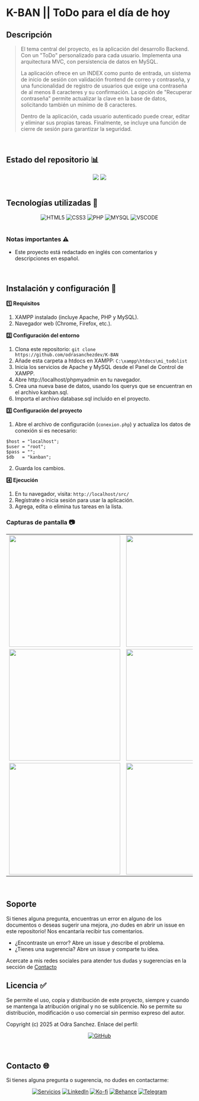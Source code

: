# K-BAN || ToDo para el día de hoy

## Descripción
> El tema central del proyecto, es la aplicación del desarrollo Backend. Con un "ToDo" personalizado para cada usuario. Implementa una arquitectura MVC, con persistencia de datos en MySQL.
> 
> La aplicación ofrece en un INDEX como punto de entrada, un sistema de inicio de sesión con validación frontend de correo y contraseña, y una funcionalidad de registro de usuarios que exige una contraseña de al menos 8 caracteres y su confirmación. La opción de "Recuperar contraseña" permite actualizar la clave en la base de datos, solicitando también un mínimo de 8 caracteres.
>
> Dentro de la aplicación, cada usuario autenticado puede crear, editar y eliminar sus propias tareas. Finalmente, se incluye una función de cierre de sesión para garantizar la seguridad.
<br>

## Estado del repositorio 📊️
<div align="center" style="display: inline_block">
<img src="https://img.shields.io/badge/Coverage-100%25-7389A6?style=for-the-badge" />
<img src="https://img.shields.io/badge/Version-1.0-7389A6?style=for-the-badge" />
</div>
<br>

## Tecnologías utilizadas 🔨
<div align="center" style="display: inline_block">
<img alt="HTML5" src="https://img.shields.io/badge/HTML-E34F26?style=for-the-badge" />
<img alt="CSS3" src="https://img.shields.io/badge/CSS-1572B6?&style=for-the-badge" />
<img alt="PHP" src="https://img.shields.io/badge/PHP-777BB4?style=for-the-badge" />
<img alt="MYSQL" src="https://img.shields.io/badge/MySQL-00000F?style=for-the-badge" />
<img alt="VSCODE" src="https://img.shields.io/badge/VSCode-02458D?style=for-the-badge" />
</div>
<br>

### Notas importantes ⚠
  - Este proyecto está redactado en inglés con comentarios y descripciones en español.
<br>

## Instalación y configuración 🚀
<b>1️⃣ Requisitos</b>
1. XAMPP instalado (incluye Apache, PHP y MySQL).
2. Navegador web (Chrome, Firefox, etc.).

<b>2️⃣ Configuración del entorno</b>
1. Clona este repositorio: `git clone https://github.com/odrasanchezdev/K-BAN`
2. Añade esta carpeta a htdocs en XAMPP:
``` C:\xampp\htdocs\mi_todolist ```
3. Inicia los servicios de Apache y MySQL desde el Panel de Control de XAMPP.
4. Abre http://localhost/phpmyadmin en tu navegador.
5. Crea una nueva base de datos, usando los querys que se encuentran en el archivo kanban.sql.
6. Importa el archivo database.sql incluido en el proyecto.

<b>3️⃣ Configuración del proyecto</b>
1. Abre el archivo de configuración (```conexion.php```) y actualiza los datos de conexión si es necesario:
```
$host = "localhost";
$user = "root";
$pass = "";
$db   = "kanban";
```
2. Guarda los cambios.

<b>4️⃣ Ejecución</b>
1. En tu navegador, visita:  ``` http://localhost/src/ ```
2. Regístrate o inicia sesión para usar la aplicación.
3. Agrega, edita o elimina tus tareas en la lista.


### Capturas de pantalla 📷
<table>
  <tr>
    <td><img src="./assets/readme_images/K-BAN_pantalla-principal.png" width="300"/></td>
    <td><img src="./assets/readme_images/K-BAN_pantalla-recuperar-contrasena.png" width="300"/></td>
  </tr>
  <tr>
    <td><img src="./assets/readme_images/K-BAN_pantalla-registrar-usuario.png" width="300"/></td>
    <td><img src="./assets/readme_images/K-BAN_pantalla-de-ingreso.png" width="300"/></td>
  </tr>
  <tr>
    <td><img src="./assets/readme_images/K-BAN_pantalla-editar-tarea.png" width="300"/></td>
    <td><img src="./assets/readme_images/K-BAN_pantalla-eliminar-tarea.png" width="300"/></td>
  </tr>
</table>
<br>

## Soporte
Si tienes alguna pregunta, encuentras un error en alguno de los documentos o deseas sugerir una mejora, ¡no dudes en abrir un issue en este repositorio! Nos encantaría recibir tus comentarios.

* ¿Encontraste un error? Abre un issue y describe el problema.
* ¿Tienes una sugerencia? Abre un issue y comparte tu idea.

Acercate a mis redes sociales para atender tus dudas y sugerencias en la sección de [Contacto](#contacto-)
<br>

## Licencia ✅
Se permite el uso, copia y distribución de este proyecto, siempre y cuando se mantenga la atribución original y no se sublicencie. No se permite su distribución, modificación o uso comercial sin permiso expreso del autor.

Copyright (c) 2025 at Odra Sanchez. Enlace del perfil:
<div align="center" style="display: inline_block">
  
<a href="https://github.com/odrasanchezdev">![GitHub](https://img.shields.io/badge/GitHub-100000?style=for-the-badge&logo=github&logoColor=white)</a>
</div>
<br>

## Contacto 🌐
Si tienes alguna pregunta o sugerencia, no dudes en contactarme:
<div align="center" style="display: inline_block;">
  
 <a href="https://odrasanchezdev.super.site/">![Servicios](https://img.shields.io/badge/servicios-071739?style=for-the-badge)</a>
 <a href="https://www.linkedin.com/in/odrasanchez/">![LinkedIn](https://img.shields.io/badge/-LinkedIn-004e89?style=for-the-badge)</a>
 <a href="https://ko-fi.com/odrasanchez">![Ko-fi](https://img.shields.io/badge/-Ko--fi-F16061?style=for-the-badge)</a>
 <a href="https://www.behance.net/odrasanchezdev">![Behance](https://img.shields.io/badge/-B&emacr;hance-1982c4?style=for-the-badge)</a>
 <a href="https://t.me/odrasanchezdev">![Telegram](https://img.shields.io/badge/-Telegram-219ebc?style=for-the-badge)</a>
 
</div>
